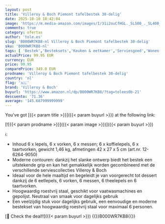 ```yaml
---
layout: post
title: 'Villeroy & Boch Piemont tafelbestek 30-delig'
date: 2025-10-10 18:42:04
image: 'https://m.media-amazon.com/images/I/31i2ouCfHGL._SL500_._SL400_.jpg'
comments: true
category: ofertas
author: 'tole.es'
slug: 'B000WR7KB8-nl Villeroy & Boch Piemont tafelbestek 30-delig'
sku: 'B000WR7KB8-nl'
tags: [ 'Bestek','Besteksets','Keuken & eetkamer','Serviesgoed','Wonen & keuken','villeroy & boch','🇳🇱', ]
actualPrice: 99.95 EUR
currency: EUR
price: 99.95
comparePrice: 349.0 EUR
prodname: 'Villeroy & Boch Piemont tafelbestek 30-delig'
country: 'nl'
flag: '🇳🇱'
brand: 'Villeroy & Boch'
buyurl: 'https://www.amazon.nl/dp/B000WR7KB8/?tag=tolees0b-21'
descuento: '71.36'
average: '145.687999999999'
---
```


You've got [{{< param title >}}]({{< param buyurl >}}) at the following link:

[![{{< param prodname >}}]({{< param image >}})]({{< param buyurl >}})

ℹ️:

- Inhoud 6 x lepels, 6 x vorken, 6 x messen; 6 x koffielepels, 6 x taartvorken, gewicht 1,46 kg, afmetingen 42 x 27 x 5 cm (art.nr. 12-6264-9050)
- Moderne contouren: dankzij het slanke ontwerp biedt het bestek een uitstekende grip en kan het gemakkelijk worden gecombineerd met de verschillende serviescollecties Villeroy & Boch
- Ideaal voor de hele maaltijd en begeleidt je van voorgerecht tot dessert dankzij de 6 eetlepels, 6 vorken, 6 messen, 6 theelepels en 6 taartvorken.
- Hoogwaardig roestvrij staal, geschikt voor vaatwasmachines en gepolijst. Neutraal van smaak voor dagelijks gebruik
- Een veelzijdig stuk voor dagelijks gebruik, een eenvoudige en moderne bestekset van hoogwaardig roestvrij staal voor maximaal 6 personen.

[🛒 Check the deal!!]({{< param buyurl >}})
{{<world>}}B000WR7KB8{{</world>}}
